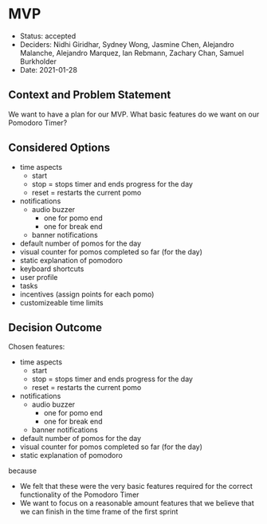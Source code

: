 # MVP

* Status: accepted
* Deciders: Nidhi Giridhar, Sydney Wong, Jasmine Chen, Alejandro Malanche, Alejandro Marquez, Ian Rebmann, Zachary Chan, Samuel Burkholder
* Date: 2021-01-28
  
## Context and Problem Statement

We want to have a plan for our MVP. What basic features do we want on our Pomodoro Timer?

## Considered Options

* time aspects
  * start
  * stop = stops timer and ends progress for the day
  * reset = restarts the current pomo
* notifications
  * audio buzzer
    * one for pomo end
    * one for break end
  * banner notifications
* default number of pomos for the day
* visual counter for pomos completed so far (for the day)
* static explanation of pomodoro
* keyboard shortcuts
* user profile
* tasks
* incentives (assign points for each pomo)
* customizeable time limits

## Decision Outcome

Chosen features:
* time aspects
  * start
  * stop = stops timer and ends progress for the day
  * reset = restarts the current pomo
* notifications
  * audio buzzer
    * one for pomo end
    * one for break end
  * banner notifications
* default number of pomos for the day
* visual counter for pomos completed so far (for the day)
* static explanation of pomodoro

because 
* We felt that these were the very basic features required for the correct functionality of the Pomodoro Timer
* We want to focus on a reasonable amount features that we believe that we can finish in the time frame of the first sprint